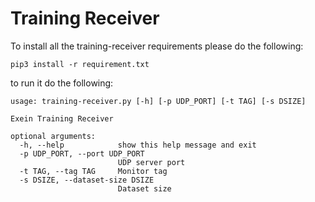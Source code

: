 # Training Receiver
To install all the training-receiver requirements please do the following:

```
pip3 install -r requirement.txt
```

to run it do the following:

```
usage: training-receiver.py [-h] [-p UDP_PORT] [-t TAG] [-s DSIZE]

Exein Training Receiver

optional arguments:
  -h, --help            show this help message and exit
  -p UDP_PORT, --port UDP_PORT
                        UDP server port
  -t TAG, --tag TAG     Monitor tag
  -s DSIZE, --dataset-size DSIZE
                        Dataset size
```
